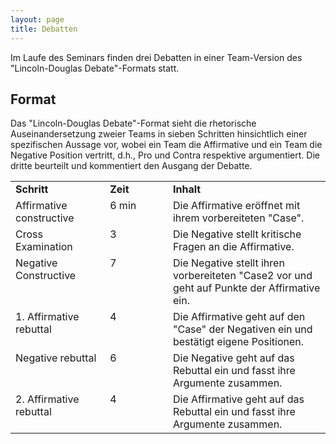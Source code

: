 ```yaml
---
layout: page
title: Debatten
---
```


<style>
  td {
  vertical-align: top;
  align: left;  
  }
</style>

Im Laufe des Seminars finden drei Debatten in einer Team-Version des "Lincoln-Douglas Debate"-Formats statt.

## Format

Das "Lincoln-Douglas Debate"-Format sieht die rhetorische Auseinandersetzung zweier Teams in sieben Schritten hinsichtlich einer spezifischen Aussage vor, wobei ein Team die Affirmative und ein Team die Negative Position vertritt, d.h., Pro und Contra respektive argumentiert. Die dritte beurteilt und kommentiert den Ausgang der Debatte.

<table cellspacing="0" cellpadding="0">
<col width="30%">
<col width="20%">
<col width="50%">
<tr>
  <td><b>Schritt</b></td>
  <td><b>Zeit</b></td>
  <td><b>Inhalt</b></td>
</tr>
<tr>
  <td>Affirmative constructive</td>
  <td>6 min</td>
  <td>Die Affirmative eröffnet mit ihrem vorbereiteten "Case".</td>
</tr>
<tr>
  <td>Cross Examination</td>
  <td>3</td>
  <td>Die Negative stellt kritische Fragen an die Affirmative.</td>
</tr>
<tr>
  <td>Negative Constructive</td>
  <td>7</td>
  <td>Die Negative stellt ihren vorbereiteten "Case2 vor und geht auf Punkte der Affirmative ein.</td>
</tr>
<tr>
  <td>1. Affirmative rebuttal</td>
  <td>4</td>
  <td>Die Affirmative geht auf den "Case" der Negativen ein und bestätigt eigene Positionen.</td>
</tr>
<tr>
  <td>Negative rebuttal</td>
  <td>6</td>
  <td>Die Negative geht auf das Rebuttal ein und fasst ihre Argumente zusammen.</td>
</tr>
<tr>
  <td>2. Affirmative rebuttal</td>
  <td>4</td>
  <td>Die Affirmative geht auf das Rebuttal ein und fasst ihre Argumente zusammen.</td>
</tr>

</table>
